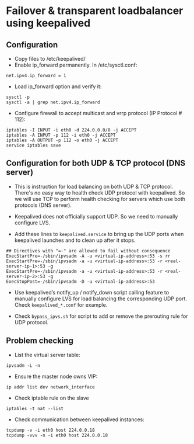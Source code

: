 # Failover & transparent loadbalancer using keepalived

## Configuration

* Copy files to /etc/keepalived/
* Enable ip_forward permanently. In /etc/sysctl.conf:

```
net.ipv4.ip_forward = 1
```

* Load ip_forward option and verify it:

```
sysctl -p
sysctl -a | grep net.ipv4.ip_forward
```

* Configure firewall to accept multicast and vrrp protocol (IP Protocol # 112):

```
iptables -I INPUT -i eth0 -d 224.0.0.0/8 -j ACCEPT
iptables -A INPUT -p 112 -i eth0 -j ACCEPT
iptables -A OUTPUT -p 112 -o eth0 -j ACCEPT
service iptables save
```

## Configuration for both UDP & TCP protocol (DNS server)

* This is instruction for load balancing on both UDP & TCP protocol. There's no easy way to health check UDP protocol with keepalived. So we will use TCP to perform health checking for servers which use both protocols (DNS server).

* Keepalived does not officially support UDP. So we need to manually configure LVS.

* Add these lines to `keepalived.service` to bring up the UDP ports when keepalived launches and to clean up after it stops.

```
## Directives with "=-" are allowed to fail without consequence
ExecStartPre=-/sbin/ipvsadm -A -u <virtual-ip-address>:53 -s rr
ExecStartPre=-/sbin/ipvsadm -a -u <virtual-ip-address>:53 -r <real-server-ip-1>:53 -g
ExecStartPre=-/sbin/ipvsadm -a -u <virtual-ip-address>:53 -r <real-server-ip-2>:53 -g
ExecStopPost=-/sbin/ipvsadm -D -u <virtual-ip-address>:53
```

* Use keepalived’s notify_up / notify_down script calling feature to manually configure LVS for load balancing the corresponding UDP port. Check `keepalived_*.conf` for example.

* Check `bypass_ipvs.sh` for script to add or remove the prerouting rule for UDP protocol.

## Problem checking

* List  the virtual server table:

```
ipvsadm -L -n
```

* Ensure the master node owns VIP:

```
ip addr list dev network_interface
```

* Check iptable rule on the slave

```
iptables -t nat --list
```

* Check communication between keepalived instances:

```
tcpdump -v -i eth0 host 224.0.0.18
tcpdump -vvv -n -i eth0 host 224.0.0.18
```
